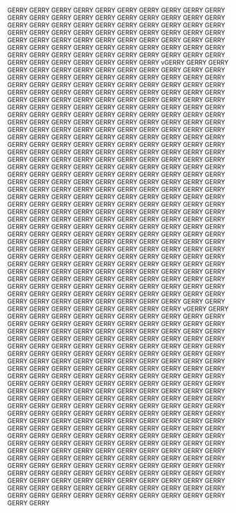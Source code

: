 GERRY GERRY GERRY GERRY GERRY GERRY GERRY GERRY GERRY GERRY GERRY GERRY GERRY GERRY GERRY GERRY GERRY GERRY GERRY GERRY GERRY GERRY GERRY GERRY GERRY GERRY GERRY GERRY GERRY GERRY GERRY GERRY GERRY GERRY GERRY GERRY GERRY GERRY GERRY GERRY GERRY GERRY GERRY GERRY GERRY GERRY GERRY GERRY GERRY GERRY GERRY GERRY GERRY GERRY GERRY GERRY GERRY GERRY GERRY GERRY GERRY GERRY GERRY GERRY GERRY GERRY GERRY GERRY GERRY GERRY GERRY GERRY GERRY GERRY GERRY GERRY GERRY vGERRY GERRY GERRY GERRY GERRY GERRY GERRY GERRY GERRY GERRY GERRY GERRY GERRY GERRY GERRY GERRY GERRY GERRY GERRY GERRY GERRY GERRY GERRY GERRY GERRY GERRY GERRY GERRY GERRY GERRY GERRY GERRY GERRY GERRY GERRY GERRY GERRY GERRY GERRY GERRY GERRY GERRY GERRY GERRY GERRY GERRY GERRY GERRY GERRY GERRY GERRY GERRY GERRY GERRY GERRY GERRY GERRY GERRY GERRY GERRY GERRY GERRY GERRY GERRY GERRY GERRY GERRY GERRY GERRY GERRY GERRY GERRY GERRY GERRY GERRY GERRY GERRY GERRY GERRY GERRY GERRY GERRY GERRY GERRY GERRY GERRY GERRY GERRY GERRY GERRY GERRY GERRY GERRY GERRY GERRY GERRY GERRY GERRY GERRY GERRY GERRY GERRY GERRY GERRY GERRY GERRY GERRY GERRY GERRY GERRY GERRY GERRY GERRY GERRY GERRY GERRY GERRY GERRY GERRY GERRY GERRY GERRY GERRY GERRY GERRY GERRY GERRY GERRY GERRY GERRY GERRY GERRY GERRY GERRY GERRY GERRY GERRY GERRY GERRY GERRY GERRY GERRY GERRY GERRY GERRY GERRY GERRY GERRY GERRY GERRY GERRY GERRY GERRY GERRY GERRY GERRY GERRY GERRY GERRY GERRY GERRY GERRY GERRY GERRY GERRY GERRY GERRY GERRY GERRY GERRY GERRY GERRY GERRY GERRY GERRY GERRY GERRY GERRY GERRY GERRY GERRY GERRY GERRY GERRY GERRY GERRY GERRY GERRY GERRY GERRY GERRY GERRY GERRY GERRY GERRY GERRY GERRY GERRY GERRY GERRY GERRY GERRY GERRY GERRY GERRY GERRY GERRY GERRY GERRY GERRY GERRY GERRY GERRY GERRY GERRY GERRY GERRY GERRY GERRY GERRY GERRY GERRY GERRY GERRY GERRY GERRY GERRY GERRY GERRY GERRY GERRY GERRY GERRY GERRY GERRY GERRY GERRY GERRY GERRY GERRY GERRY GERRY GERRY GERRY GERRY GERRY GERRY GERRY GERRY GERRY GERRY GERRY GERRY GERRY GERRY GERRY GERRY GERRY GERRY GERRY GERRY GERRY GERRY GERRY GERRY GERRY GERRY GERRY GERRY GERRY GERRY GERRY GERRY GERRY GERRY GERRY GERRY GERRY GERRY GERRY GERRY GERRY GERRY GERRY GERRY GERRY GERRY GERRY GERRY GERRY GERRY GERRY GERRY GERRY GERRY GERRY GERRY GERRY GERRY GERRY GERRY GERRY GERRY GERRY GERRY GERRY GERRY GERRY GERRY GERRY GERRY GERRY GERRY GERRY GERRY GERRY GERRY GERRY GERRY GERRY GERRY GERRY GERRY GERRY GERRY GERRY GERRY GERRY GERRY GERRY GERRY vGERRY GERRY GERRY GERRY GERRY GERRY GERRY GERRY GERRY GERRY GERRY GERRY GERRY GERRY GERRY GERRY GERRY GERRY GERRY GERRY GERRY GERRY GERRY GERRY GERRY GERRY GERRY GERRY GERRY GERRY GERRY GERRY GERRY GERRY GERRY GERRY GERRY GERRY GERRY GERRY GERRY GERRY GERRY GERRY GERRY GERRY GERRY GERRY GERRY GERRY GERRY GERRY GERRY GERRY GERRY GERRY GERRY GERRY GERRY GERRY GERRY GERRY GERRY GERRY GERRY GERRY GERRY GERRY GERRY GERRY GERRY GERRY GERRY GERRY GERRY GERRY GERRY GERRY GERRY GERRY GERRY GERRY GERRY GERRY GERRY GERRY GERRY GERRY GERRY GERRY GERRY GERRY GERRY GERRY GERRY GERRY GERRY GERRY GERRY GERRY GERRY GERRY GERRY GERRY GERRY GERRY GERRY GERRY GERRY GERRY GERRY GERRY GERRY GERRY GERRY GERRY GERRY GERRY GERRY GERRY GERRY GERRY GERRY GERRY GERRY GERRY GERRY GERRY GERRY GERRY GERRY GERRY GERRY GERRY GERRY GERRY GERRY GERRY GERRY GERRY GERRY GERRY GERRY GERRY GERRY GERRY GERRY GERRY GERRY GERRY GERRY GERRY GERRY GERRY GERRY GERRY GERRY GERRY GERRY GERRY GERRY GERRY GERRY GERRY GERRY GERRY GERRY GERRY GERRY GERRY GERRY GERRY GERRY GERRY GERRY GERRY GERRY GERRY GERRY GERRY GERRY GERRY GERRY GERRY GERRY GERRY GERRY GERRY GERRY GERRY GERRY GERRY GERRY GERRY GERRY GERRY GERRY GERRY GERRY GERRY GERRY GERRY GERRY GERRY GERRY GERRY GERRY GERRY GERRY GERRY GERRY GERRY GERRY GERRY GERRY GERRY GERRY GERRY GERRY GERRY GERRY GERRY GERRY GERRY GERRY GERRY GERRY GERRY GERRY GERRY GERRY GERRY GERRY GERRY GERRY GERRY GERRY GERRY GERRY GERRY GERRY GERRY GERRY GERRY GERRY GERRY GERRY GERRY GERRY GERRY GERRY GERRY GERRY GERRY 



